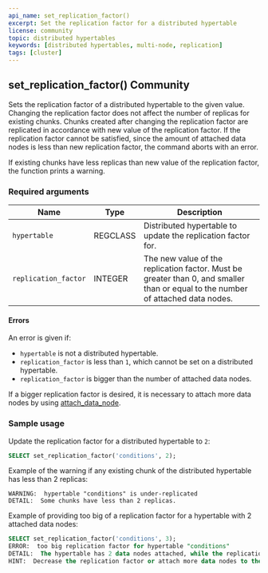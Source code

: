 ```yaml
---
api_name: set_replication_factor()
excerpt: Set the replication factor for a distributed hypertable
license: community
topic: distributed hypertables
keywords: [distributed hypertables, multi-node, replication]
tags: [cluster]
---
```


## set_replication_factor() <tag type="community">Community</tag>
Sets the replication factor of a distributed hypertable to the given value.
Changing the replication factor does not affect the number of replicas for existing chunks.
Chunks created after changing the replication factor are replicated
in accordance with new value of the replication factor. If the replication factor cannot be
satisfied, since the amount of attached data nodes is less than new replication factor,
the command aborts with an error.

If existing chunks have less replicas than new value of the replication factor,
the function prints a warning.

### Required arguments

|Name|Type|Description|
|---|---|---|
| `hypertable` | REGCLASS | Distributed hypertable to update the replication factor for.|
| `replication_factor` | INTEGER | The new value of the replication factor. Must be greater than 0, and smaller than or equal to the number of attached data nodes.|

#### Errors

An error is given if:
- `hypertable` is not a distributed hypertable.
- `replication_factor` is less than `1`, which cannot be set on a distributed hypertable.
- `replication_factor` is bigger than the number of attached data nodes.

If a bigger replication factor is desired, it is necessary to attach more data nodes
by using [attach_data_node][attach_data_node].

### Sample usage

Update the replication factor for a distributed hypertable to `2`:
```sql
SELECT set_replication_factor('conditions', 2);
```

Example of the warning if any existing chunk of the distributed hypertable has less than 2 replicas:
```
WARNING:  hypertable "conditions" is under-replicated
DETAIL:  Some chunks have less than 2 replicas.
```

Example of providing too big of a replication factor for a hypertable with 2 attached data nodes:
```sql
SELECT set_replication_factor('conditions', 3);
ERROR:  too big replication factor for hypertable "conditions"
DETAIL:  The hypertable has 2 data nodes attached, while the replication factor is 3.
HINT:  Decrease the replication factor or attach more data nodes to the hypertable.
```

[attach_data_node]: /api/:currentVersion:/distributed-hypertables/attach-data_node/
